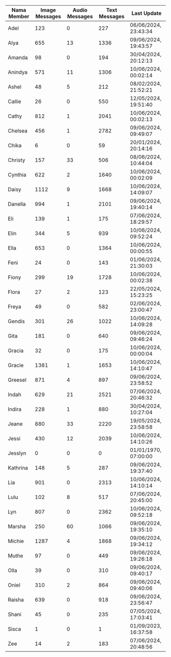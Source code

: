 | Nama Member | Image Messages | Audio Messages | Text Messages | Last Update |
| ------ | -------------- | -------------- | ------------- | ------------ |
| Adel | 123 | 0 | 227 | 06/06/2024, 23:43:34 |
| Alya | 655 | 13 | 1336 | 09/06/2024, 19:43:57 |
| Amanda | 98 | 0 | 194 | 30/04/2024, 20:12:13 |
| Anindya | 571 | 11 | 1306 | 10/06/2024, 00:02:14 |
| Ashel | 48 | 5 | 212 | 08/02/2024, 21:52:21 |
| Callie | 26 | 0 | 550 | 12/05/2024, 19:51:40 |
| Cathy | 812 | 1 | 2041 | 10/06/2024, 00:02:13 |
| Chelsea | 456 | 1 | 2782 | 09/06/2024, 09:49:07 |
| Chika | 6 | 0 | 59 | 20/01/2024, 20:14:16 |
| Christy | 157 | 33 | 506 | 08/06/2024, 10:44:04 |
| Cynthia | 622 | 2 | 1640 | 10/06/2024, 00:02:09 |
| Daisy | 1112 | 9 | 1668 | 10/06/2024, 14:09:07 |
| Danella | 994 | 1 | 2101 | 09/06/2024, 19:40:14 |
| Eli | 139 | 1 | 175 | 07/06/2024, 18:29:57 |
| Elin | 344 | 5 | 939 | 10/06/2024, 09:52:24 |
| Ella | 653 | 0 | 1364 | 10/06/2024, 00:00:55 |
| Feni | 24 | 0 | 143 | 01/06/2024, 21:30:03 |
| Fiony | 299 | 19 | 1728 | 10/06/2024, 00:02:38 |
| Flora | 27 | 2 | 123 | 22/05/2024, 15:23:25 |
| Freya | 49 | 0 | 582 | 02/06/2024, 23:00:47 |
| Gendis | 301 | 26 | 1022 | 10/06/2024, 14:09:28 |
| Gita | 181 | 0 | 640 | 09/06/2024, 09:46:24 |
| Gracia | 32 | 0 | 175 | 10/06/2024, 00:00:04 |
| Gracie | 1381 | 1 | 1653 | 10/06/2024, 14:10:47 |
| Greesel | 871 | 4 | 897 | 09/06/2024, 23:58:52 |
| Indah | 629 | 21 | 2521 | 07/06/2024, 20:46:32 |
| Indira | 228 | 1 | 880 | 30/04/2024, 10:27:04 |
| Jeane | 880 | 33 | 2220 | 19/05/2024, 23:58:58 |
| Jessi | 430 | 12 | 2039 | 10/06/2024, 14:10:26 |
| Jesslyn | 0 | 0 | 0 | 01/01/1970, 07:00:00 |
| Kathrina | 148 | 5 | 287 | 09/06/2024, 19:37:40 |
| Lia | 901 | 0 | 2313 | 10/06/2024, 14:10:14 |
| Lulu | 102 | 8 | 517 | 07/06/2024, 20:45:00 |
| Lyn | 807 | 0 | 2362 | 10/06/2024, 09:52:18 |
| Marsha | 250 | 60 | 1066 | 09/06/2024, 19:35:10 |
| Michie | 1287 | 4 | 1868 | 09/06/2024, 19:34:12 |
| Muthe | 97 | 0 | 449 | 09/06/2024, 19:26:18 |
| Olla | 39 | 0 | 310 | 09/06/2024, 09:40:17 |
| Oniel | 310 | 2 | 864 | 09/06/2024, 09:40:06 |
| Raisha | 639 | 0 | 918 | 09/06/2024, 23:56:47 |
| Shani | 45 | 0 | 235 | 07/05/2024, 17:03:41 |
| Sisca | 1 | 0 | 1 | 01/09/2023, 16:37:58 |
| Zee | 14 | 2 | 183 | 07/06/2024, 20:48:56 |
